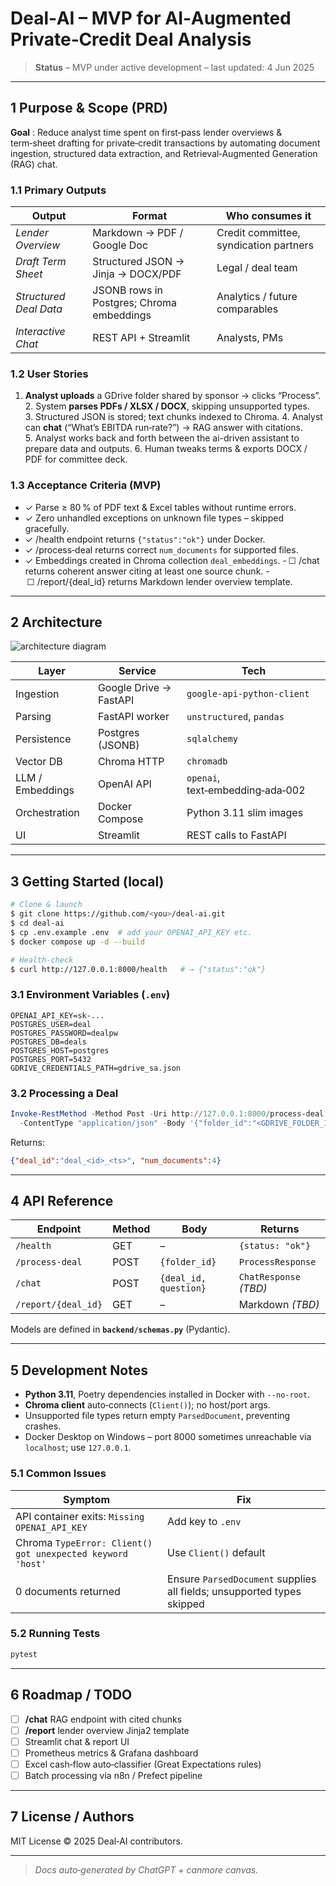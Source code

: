 # Deal‑AI – MVP for AI‑Augmented Private‑Credit Deal Analysis

> **Status** – MVP under active development – last updated: 4 Jun 2025

---

## 1 Purpose & Scope (PRD)

**Goal** : Reduce analyst time spent on first‑pass lender overviews & term‑sheet drafting for private‑credit transactions by automating document ingestion, structured data extraction, and Retrieval‑Augmented Generation (RAG) chat.

### 1.1 Primary Outputs

| Output                 | Format                                    | Who consumes it                        |
| ---------------------- | ----------------------------------------- | -------------------------------------- |
| *Lender Overview*      | Markdown → PDF / Google Doc               | Credit committee, syndication partners |
| *Draft Term Sheet*     | Structured JSON → Jinja → DOCX/PDF        | Legal / deal team                      |
| *Structured Deal Data* | JSONB rows in Postgres; Chroma embeddings | Analytics / future comparables         |
| *Interactive Chat*     | REST API + Streamlit                      | Analysts, PMs                          |

### 1.2 User Stories

1. **Analyst uploads** a GDrive folder shared by sponsor → clicks “Process”.
   2. System **parses PDFs / XLSX / DOCX**, skipping unsupported types.
   3. Structured JSON is stored; text chunks indexed to Chroma.
   4. Analyst can **chat** (“What’s EBITDA run‑rate?”) → RAG answer with citations.
   5. Analyst works back and forth between the ai-driven assistant to prepare data and outputs.
   6. Human tweaks terms & exports DOCX / PDF for committee deck.

### 1.3 Acceptance Criteria (MVP)

* ✓ Parse ≥ 80 % of PDF text & Excel tables without runtime errors.
* ✓ Zero unhandled exceptions on unknown file types – skipped gracefully.
* ✓ /health endpoint returns `{"status":"ok"}` under Docker.
* ✓ /process‑deal returns correct `num_documents` for supported files.
* ✓ Embeddings created in Chroma collection `deal_embeddings`.
  - ☐ /chat returns coherent answer citing at least one source chunk.
  - ☐ /report/{deal\_id} returns Markdown lender overview template.

---

## 2 Architecture

![architecture diagram](docs/architecture.svg)

| Layer            | Service                | Tech                             |
| ---------------- | ---------------------- | -------------------------------- |
| Ingestion        | Google Drive → FastAPI | `google‑api‑python‑client`       |
| Parsing          | FastAPI worker         | `unstructured`, `pandas`         |
| Persistence      | Postgres (JSONB)       | `sqlalchemy`                     |
| Vector DB        | Chroma HTTP            | `chromadb`                       |
| LLM / Embeddings | OpenAI API             | `openai`, text‑embedding‑ada‑002 |
| Orchestration    | Docker Compose         | Python 3.11 slim images          |
| UI               | Streamlit              | REST calls to FastAPI            |

---

## 3 Getting Started (local)

```bash
# Clone & launch
$ git clone https://github.com/<you>/deal-ai.git
$ cd deal-ai
$ cp .env.example .env  # add your OPENAI_API_KEY etc.
$ docker compose up -d --build

# Health‑check
$ curl http://127.0.0.1:8000/health   # → {"status":"ok"}
```

### 3.1 Environment Variables (`.env`)

```
OPENAI_API_KEY=sk-...
POSTGRES_USER=deal
POSTGRES_PASSWORD=dealpw
POSTGRES_DB=deals
POSTGRES_HOST=postgres
POSTGRES_PORT=5432
GDRIVE_CREDENTIALS_PATH=gdrive_sa.json
```

### 3.2 Processing a Deal

```powershell
Invoke-RestMethod -Method Post -Uri http://127.0.0.1:8000/process-deal `
  -ContentType "application/json" -Body '{"folder_id":"<GDRIVE_FOLDER_ID>"}'
```

Returns:

```json
{"deal_id":"deal_<id>_<ts>", "num_documents":4}
```

---

## 4 API Reference

| Endpoint            | Method | Body                  | Returns                |
| ------------------- | ------ | --------------------- | ---------------------- |
| `/health`           | GET    | –                     | `{status: "ok"}`       |
| `/process-deal`     | POST   | `{folder_id}`         | `ProcessResponse`      |
| `/chat`             | POST   | `{deal_id, question}` | `ChatResponse` *(TBD)* |
| `/report/{deal_id}` | GET    | –                     | Markdown *(TBD)*       |

Models are defined in **`backend/schemas.py`** (Pydantic).

---

## 5 Development Notes

* **Python 3.11**, Poetry dependencies installed in Docker with `--no-root`.
* **Chroma client** auto‑connects (`Client()`); no host/port args.
* Unsupported file types return empty `ParsedDocument`, preventing crashes.
* Docker Desktop on Windows – port 8000 sometimes unreachable via `localhost`; use `127.0.0.1`.

### 5.1 Common Issues

| Symptom                                                    | Fix                                                                    |
| ---------------------------------------------------------- | ---------------------------------------------------------------------- |
| API container exits: `Missing OPENAI_API_KEY`              | Add key to `.env`                                                      |
| Chroma `TypeError: Client() got unexpected keyword 'host'` | Use `Client()` default                                                 |
| 0 documents returned                                       | Ensure `ParsedDocument` supplies all fields; unsupported types skipped |

### 5.2 Running Tests

```bash
pytest
```

---

## 6 Roadmap / TODO

* [ ] **/chat** RAG endpoint with cited chunks
* [ ] **/report** lender overview Jinja2 template
* [ ] Streamlit chat & report UI
* [ ] Prometheus metrics & Grafana dashboard
* [ ] Excel cash‑flow auto‑classifier (Great Expectations rules)
* [ ] Batch processing via n8n / Prefect pipeline

---

## 7 License / Authors

MIT License © 2025 Deal‑AI contributors.

---

> *Docs auto‑generated by ChatGPT + canmore canvas.*
